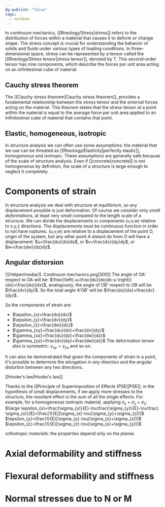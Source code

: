 ```yaml
---
dg-publish: "false"
tags:
  - notdone
---
```

In continuum mechanics, [[Rheology/Stress|stress]] refers to the distribution of forces within a material that causes it to deform or change shape. The stress concept is crucial for understanding the behavior of solids and fluids under various types of loading conditions.
In three-dimensional space, stress can be represented by a tensor called the [[Rheology/Stress tensor|stress tensor]], denoted by T. This second-order tensor has nine components, which describe the forces per unit area acting on an infinitesimal cube of material. 
## Cauchy stress theorem
The [[Cauchy stress theorem|Cauchy stress theorem]], provides a fundamental relationship between the stress tensor and the external forces acting on the material. This theorem states that the stress tensor at a point within the material is equal to the average force per unit area applied to an infinitesimal cube of material that contains that point.
## Elastic, homogeneous, isotropic
In structure analysis we can often use some assumptions: the material that we use can be threated as [[Rheology/Elasticity|perfectly elastic]], *homogeneous* and *isotropic*.
These assumptions are generally safe because of the scale of structure analysis. Even if [[concrete|concrete]] is not homogeneous by definition, the scale of a structure is large enough to neglect it completely.
# Components of strain
In structure analysis we deal with structure at equilibrium, so any displacement possible is just deformation. Of course we consider only *small deformations*, at least very small compared to the length scale of a structure. 
We can divide the displacements in components (u,v,w) relative to x,y,z directions. The displacements must be continuous function in order to not have ruptures. (u,v,w) are relative to a displacement of the point O, origin of the system, but any other point A distant dx from O will have a displacement: $u+\frac{du}{dx}dx$, or $v+\frac{dv}{dy}dy$, or $w+\frac{dw}{dz}dz$.
## Angular distorsion
![[Helper/media/3. Continuum mechanics.png|300]]
The angle of OA' respect to OA will be: $\frac{\left( u+\frac{du}{dx}dx-u \right)}{dx}=\frac{du}{dx}$, analogously, the angle of OB' respect to OB will be $\frac{dv}{dy}$. So the total angle A'OB' will be $\frac{du}{dx}+\frac{dv}{dy}$.

So the components of strain are:
- $\epsilon_{x}=\frac{du}{dx}$
- $\epsilon_{y}=\frac{dv}{dy}$
- $\epsilon_{z}=\frac{dw}{dz}$
- $\gamma_{xy}=\frac{du}{dx}+\frac{dv}{dy}$
- $\gamma_{xz}=\frac{du}{dz}+\frac{dw}{dz}$
- $\gamma_{yz}=\frac{dv}{dy}+\frac{dw}{dz}$
The deformation tensor also is symmetric: $\gamma_{xy}=\gamma_{yx}$ and so on.

It can also be demonstrated that given the components of strain in a point, it's possible to determine the elongation in any direction and the angular distortion between any two directions.

[[Hooke's law|Hooke's law]]

Thanks to the [[Principle of Superimposition of Effects (PSE)|PSE]], in the hypothesis of small displacements, if we apply more stresses to the structure, the resultant effect is the sum of all the single effects.
For example, for a homogeneous isotropic material, applying $\sigma_{x}+\sigma_{y}+\sigma_{z}$:
$\large \epsilon_{x}=\frac{\sigma_{x}}{E}-\nu\frac{\sigma_{y}}{E}-\nu\frac{ \sigma_{x}}{E}=\frac{1}{E}[\sigma_{x}-\nu(\sigma_{y}+\sigma_{z})]$
$\epsilon_{y}=\frac{1}{E}[\sigma_{y}-\nu(\sigma_{x}+\sigma_{z})]$
$\epsilon_{z}=\frac{1}{E}[\sigma_{z}-\nu(\sigma_{x}+\sigma_{y})]$



*orthotropic materials*: the properties depend only on the planes

# Axial deformability and stiffness

# Flexural deformability and stiffness

# Normal stresses due to N or M